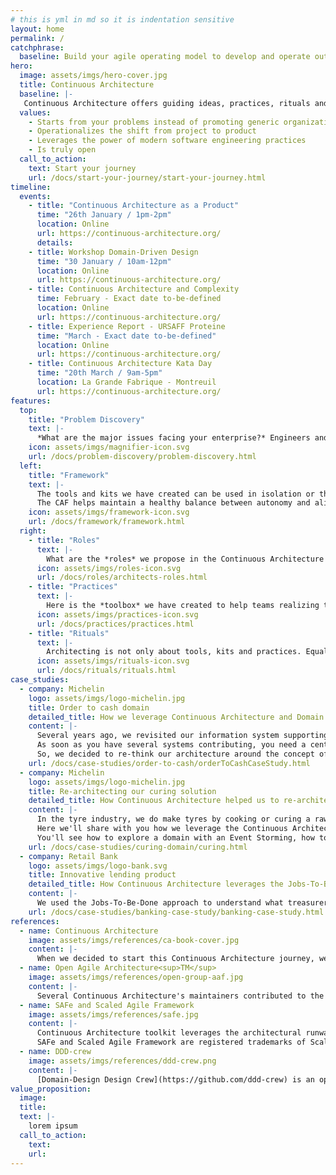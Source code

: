 ```yaml
---
# this is yml in md so it is indentation sensitive
layout: home
permalink: /
catchphrase:
  baseline: Build your agile operating model to develop and operate outstanding digital products
hero:
  image: assets/imgs/hero-cover.jpg
  title: Continuous Architecture
  baseline: |-
   Continuous Architecture offers guiding ideas, practices, rituals and methods. Unlike most existing enterprise architecture or agile at scale frameworks, Continuous Architecture:
  values: 
    - Starts from your problems instead of promoting generic organizational or architecture models
    - Operationalizes the shift from project to product
    - Leverages the power of modern software engineering practices
    - Is truly open
  call_to_action:
    text: Start your journey 
    url: /docs/start-your-journey/start-your-journey.html
timeline:
  events:
    - title: "Continuous Architecture as a Product"
      time: "26th January / 1pm-2pm"
      location: Online
      url: https://continuous-architecture.org/
      details: 
    - title: Workshop Domain-Driven Design 
      time: "30 January / 10am-12pm"
      location: Online
      url: https://continuous-architecture.org/
    - title: Continuous Architecture and Complexity
      time: February - Exact date to-be-defined
      location: Online
      url: https://continuous-architecture.org/
    - title: Experience Report - URSAFF Proteine
      time: "March - Exact date to-be-defined"
      location: Online
      url: https://continuous-architecture.org/
    - title: Continuous Architecture Kata Day
      time: "20th March / 9am-5pm"
      location: La Grande Fabrique - Montreuil
      url: https://continuous-architecture.org/
features:
  top:
    title: "Problem Discovery"
    text: |-
      *What are the major issues facing your enterprise?* Engineers and architects are proficient at solving problems, they are often less skilled at challenging the way problems are stated. Spending time solving the wrong problem wastes the enterprise's time and resources. Therefore, Continuous Architecture recommends to pay attention to the way problems are framed because it largely influences solutions. Reframing a problem can sometimes help you find radically different and more effective solutions. The discovery of a problem begins with an acute sense of observation that leads you to ask the right questions. Reframing also requires the open minded attitude that can help you think out of the box. 
    icon: assets/imgs/magnifier-icon.svg
    url: /docs/problem-discovery/problem-discovery.html
  left:
    title: "Framework"
    text: |-
      The tools and kits we have created can be used in isolation or they can work together to help the enterprise change to be more successful. In a  **V**olatile, **U**ncertain, **C**omplex or **A**mbiguous world, it is important to bring structure while enabling business and operational agility. The Continuous Architecture Framework (CAF) combines intentional architecture and emergent design to help autonomous teams align around a common purpose and a set of shared Objectives and Key Results (OKRs) while preserving agile teams' autonomy. Team autonomy is a pre-requisite to speed because it reduces coordination activities that slow down teams. On the other hand, when autonomous teams are mis-aligned it increases the risk of delivering poor client and employee experience due to ineffective coordination.
      The CAF helps maintain a healthy balance between autonomy and alignment along the enterprise journey toward an agile @scale operating model. The equation we're proposing is **ALIGNMENT + AUTONOMY > CONTROL**.
    icon: assets/imgs/framework-icon.svg
    url: /docs/framework/framework.html
  right:
    - title: "Roles"
      text: |-
        What are the *roles* we propose in the Continuous Architecture operating model.
      icon: assets/imgs/roles-icon.svg
      url: /docs/roles/architects-roles.html
    - title: "Practices"
      text: |-
        Here is the *toolbox* we have created to help teams realizing their architecture activities. A set of tools and kits that can be used.
      icon: assets/imgs/practices-icon.svg
      url: /docs/practices/practices.html
    - title: "Rituals"
      text: |-
        Architecting is not only about tools, kits and practices. Equally important is the time we spend together working on the architecture around some key *rituals*. The objective is to foster collaboration in teams on architecture activities.
      icon: assets/imgs/rituals-icon.svg
      url: /docs/rituals/rituals.html
case_studies:
  - company: Michelin
    logo: assets/imgs/logo-michelin.jpg
    title: Order to cash domain
    detailed_title: How we leverage Continuous Architecture and Domain Driven Design approaches to switch to an Event Driven Architecture
    content: |-
      Several years ago, we revisited our information system supporting order to cash processes from order capture to transportation optimization up to logistic delivery. We used to have a legacy monolith hosted on a mainframe supporting most of these processes. We decided to adopt a best of breed approach: several solutions were implemented to support the different part of these end to end processes. 
      As soon as you have several systems contributing, you need a central component to ensure the overall execution and in our case it was a central orchestrator through Business Process Management tool. After several years, we saw different issues rising with this approach especially around the orchestrator.
      So, we decided to re-think our architecture around the concept of events and their choregraphy as we wanted to get rid of this orchestrator. And we'll explain how we did it. The approach we took, look at it as a recipe we tried but keep in mind we don't pretend to be a three star restaurant ;) 
    url: /docs/case-studies/order-to-cash/orderToCashCaseStudy.html
  - company: Michelin
    logo: assets/imgs/logo-michelin.jpg
    title: Re-architecting our curing solution
    detailed_title: How Continuous Architecture helped us to re-architect monolith legacies on our plants with an Event driven micro-services solution
    content: |-
      In the tyre industry, we do make tyres by cooking or curing a raw tyre, so-called green tyre which is an assembly of rubber and metallic layers. This process takes place in plants in the curing shop where press lines composed of press machines are steered in parallel by an Information System.
      Here we'll share with you how we leverage the Continuous Architecture operating model in the creation of a new delivery team and how Domain Driven Design and Continuous Architecture are tightly related.
      You'll see how to explore a domain with an Event Storming, how to decompose your domain into bounded contexts, how to define the coupling between bounded contexts with a context map, how to describe your contexts and the end to end dynamic.
    url: /docs/case-studies/curing-domain/curing.html
  - company: Retail Bank
    logo: assets/imgs/logo-bank.svg
    title: Innovative lending product
    detailed_title: How Continuous Architecture leverages the Jobs-To-Be-Done approach to help innovate products and services
    content: |-
      We used the Jobs-To-Be-Done approach to understand what treasurers seek to accomplish. A job is a goal or an objective independent of the products or services a bank offers. Bank clients, in this example treasurers, purchase your products or services as a mean to an end which is to help them better do their jobs. For example, treasurers forecast the cash flows that result from their operations to estimate working capital requirements. If a bank can predict small businesses’ minimum sales with high accuracy, it can invent a differentiated lending product. We illustrate this outside-in approach helped the bank innovate.
    url: /docs/case-studies/banking-case-study/banking-case-study.html
references:
  - name: Continuous Architecture
    image: assets/imgs/references/ca-book-cover.jpg
    content: |-
      When we decided to start this Continuous Architecture journey, we discovered that the term have been already coined by Murat Erder and Pierre Pureur. Back in 2015, they published their fist book [Continuous Architecture: Sustainable Architecture in an Agile and Cloud-Centric World](https://www.amazon.fr/Continuous-Architecture-Sustainable-Agile-Cloud-Centric/dp/0128032847) and they are working on a second one [Continuous Architecture in Practice](https://continuousarchitecture.com). We can say that Murat and Pierre through their work were a source of inspiration for us. We got in touch with them to make sure it was ok to reuse the Continuous Architecture term and they agreed. We're very grateful to them and the least we could do is to reference their work. If you have a chance to have a look at it, you'll see that we share many things: spirit, ideas, philosophy & experiences. 
  - name: Open Agile Architecture<sup>TM</sup>
    image: assets/imgs/references/open-group-aaf.jpg
    content: |-
      Several Continuous Architecture's maintainers contributed to the development of the Open Agile Architecture<sup>TM</sup> Standard. Though the Continuous Architecture Toolkit and Framework was developed independently, we believe the two bodies of knowledge share many common principles and are therefore consistent and complementary.
  - name: SAFe and Scaled Agile Framework
    image: assets/imgs/references/safe.jpg
    content: |-
      Continuous Architecture toolkit leverages the architectural runway, a practice coming from the [SAFe and Scaled Agile Framework](https://www.scaledagileframework.com/) ® 
      SAFe and Scaled Agile Framework are registered trademarks of Scaled Agile, Inc.
  - name: DDD-crew
    image: assets/imgs/references/ddd-crew.png
    content: |-
      [Domain-Design Design Crew](https://github.com/ddd-crew) is an open source project aiming to help adopt the famous Eric Evans' DDD approach. DDD-crew is really an inspirational source for us and we hope we can contribute back. 
value_proposition:
  image:
  title:
  text: |-
    lorem ipsum
  call_to_action:
    text:
    url: 
---
```

